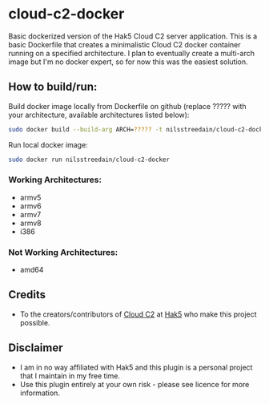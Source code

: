 # cloud-c2-docker
Basic dockerized version of the Hak5 Cloud C2 server application. This is a basic Dockerfile that creates a minimalistic Cloud C2 docker container running on a specified architecture. I plan to eventually create a multi-arch image but I'm no docker expert, so for now this was the easiest solution.

## How to build/run:

Build docker image locally from Dockerfile on github (replace ????? with your architecture, available architectures listed below):
```bash
sudo docker build --build-arg ARCH=????? -t nilsstreedain/cloud-c2-docker:latest https://github.com/nilsstreedain/cloud-c2-docker.git#main
```

Run local docker image:
```bash
sudo docker run nilsstreedain/cloud-c2-docker
```

### Working Architectures:
- armv5
- armv6
- armv7
- armv8
- i386

### Not Working Architectures:
- amd64



## Credits

- To the creators/contributors of [Cloud C2](https://shop.hak5.org/products/c2) at [Hak5](https://github.com/hak5) who make this project possible.

## Disclaimer
- I am in no way affiliated with Hak5 and this plugin is a personal project that I maintain in my free time.
- Use this plugin entirely at your own risk - please see licence for more information.

